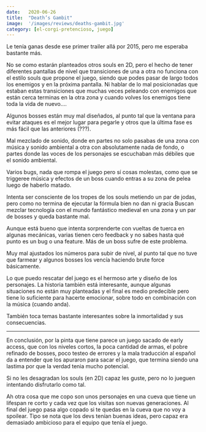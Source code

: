 ```yaml
---
date:   2020-06-26
title:  "Death’s Gambit"
image:  '/images/reviews/deaths-gambit.jpg'
category: [el-corgi-pretencioso, juego]
---
```

Le tenía ganas desde ese primer trailer allá por 2015, pero me esperaba bastante más.

No se como estarán planteados otros souls en 2D, pero el hecho de tener diferentes pantallas de nivel que transiciones de una a otra no funciona con el estilo souls que propone el juego, siendo que podes pasar de largo todos los enemigos y en la próxima pantalla. Ni hablar de lo mal posicionadas que estaban estas transiciones que muchas veces peleando con enemigos que están cerca terminas en la otra zona y cuando volves los enemigos tiene toda la vida de nuevo....

Algunos bosses están muy mal diseñados, al punto tal que la ventana para evitar ataques es el mejor lugar para pegarle y otros que la última fase es más fácil que las anteriores (???).

Mal mezclado de sonido, donde en partes no solo pasabas de una zona con música y sonido ambiental a otra con absolutamente nada de fondo, o partes donde las voces de los personajes se escuchaban más débiles que el sonido ambiental.

Varios bugs, nada que rompa el juego pero sí cosas molestas, como que se triggeree música y efectos de un boss cuando entras a su zona de pelea luego de haberlo matado.
 
Intenta ser consciente de los tropes de los souls metiendo un par de jodas, pero como no termina de ejecutar la fórmula bien no dan ni gracia
Buscan mezclar tecnología con el mundo fantástico medieval en una zona y un par de bosses y queda bastante mal.

Aunque está bueno que intenta sorprenderte con vueltas de tuerca en algunas mecánicas, varias tienen cero feedback y no sabes hasta qué punto es un bug o una feature. Más de un boss sufre de este problema.

Muy mal ajustados los números para subir de nivel, al punto tal que no tuve que farmear y algunos bosses los vencía haciendo brute force básicamente.

Lo que puedo rescatar del juego es el hermoso arte y diseño de los personajes. La historia también está interesante, aunque algunas situaciones no están muy planteadas y el final es medio predecible pero tiene lo suficiente para hacerte emocionar, sobre todo en combinación con la música (cuando anda).

También toca temas bastante interesantes sobre la inmortalidad y sus consecuencias.

<hr>

En conclusión, por la pinta que tiene parece un juego sacado de early access, que con los niveles cortos, la poca cantidad de armas, el pobre refinado de bosses, poco testeo de errores y la mala traducción al español da a entender que los apuraron para sacar el juego, que termina siendo una lastima por que la verdad tenia mucho potencial.

Si no les desagradan los souls (en 2D) capaz les guste, pero no lo jueguen intentando disfrutarlo como tal.
 
Ah otra cosa que me copo son unos personajes en una cueva que tiene un lifespan re corto y cada vez que los visitas son nuevas generaciones. Al final del juego pasa algo copado si te quedas en la cueva que no voy a spoilear.
Tipo se nota que los devs tenían buenas ideas, pero capaz era demasiado ambicioso para el equipo que tenía el juego.
